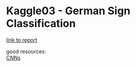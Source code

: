 # Kaggle03 - German Sign Classification  
[link to report](https://steve303.github.io/Kaggle03.pdf)  

good resources:  
[CNNs](https://towardsdatascience.com/applied-deep-learning-part-4-convolutional-neural-networks-584bc134c1e2)  
 
